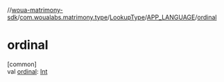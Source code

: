 //[woua-matrimony-sdk](../../../../index.md)/[com.woualabs.matrimony.type](../../index.md)/[LookupType](../index.md)/[APP_LANGUAGE](index.md)/[ordinal](ordinal.md)

# ordinal

[common]\
val [ordinal](ordinal.md): [Int](https://kotlinlang.org/api/latest/jvm/stdlib/kotlin/-int/index.html)
